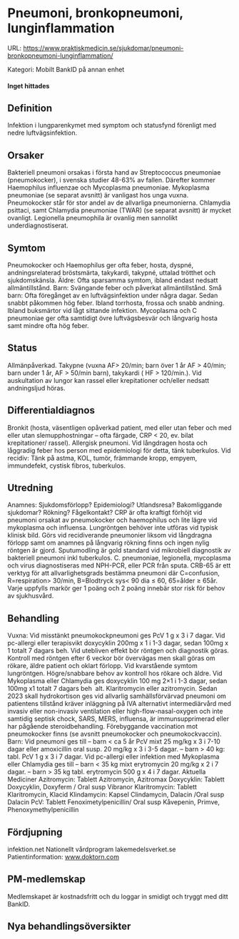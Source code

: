 # Pneumoni, bronkopneumoni, lunginflammation

URL: https://www.praktiskmedicin.se/sjukdomar/pneumoni-bronkopneumoni-lunginflammation/



Kategori: Mobilt BankID på annan enhet

#### Inget hittades

## Definition

Infektion i lungparenkymet med symptom och statusfynd förenligt med nedre luftvägsinfektion.

## Orsaker

Bakteriell pneumoni orsakas i första hand av Streptococcus pneumoniae (pneumokocker), i svenska studier 48-63% av fallen. Därefter kommer Haemophilus influenzae och Mycoplasma pneumoniae. Mykoplasma pneumoniae (se separat avsnitt) är vanligast hos unga vuxna. Pneumokocker står för stor andel av de allvarliga pneumonierna. Chlamydia psittaci, samt Chlamydia pneumoniae (TWAR) (se separat avsnitt) är mycket ovanligt. Legionella pneumophila är ovanlig men sannolikt underdiagnostiserat.

## Symtom

Pneumokocker och Haemophilus ger ofta feber, hosta, dyspné, andningsrelaterad bröstsmärta, takykardi, takypné, uttalad trötthet och sjukdomskänsla.
Äldre: Ofta sparsamma symtom, ibland endast nedsatt allmäntillstånd.
Barn: Svängande feber och påverkat allmäntillstånd.
Små barn: Ofta föregånget av en luftvägsinfektion under några dagar. Sedan snabbt påkommen hög feber. Ibland torrhosta, frossa och snabb andning. Ibland buksmärtor vid lågt sittande infektion.
Mycoplasma och C pneumoniae ger ofta samtidigt övre luftvägsbesvär och långvarig hosta samt mindre ofta hög feber.

## Status

Allmänpåverkad. Takypne (vuxna AF> 20/min; barn över 1 år AF > 40/min; barn under 1 år, AF > 50/min barn), takykardi ( HF > 120/min.). Vid auskultation av lungor kan rassel eller krepitationer och/eller nedsatt andningsljud höras.

## Differentialdiagnos

Bronkit (hosta, väsentligen opåverkad patient, med eller utan feber och med eller utan slemupphostningar – ofta färgade, CRP < 20, ev. bilat krepitationer/ rassel).
Allergisk pneumoni.
Vid långdragen hosta och låggradig feber hos person med epidemiologi för detta, tänk tuberkulos.
Vid recidiv: Tänk på astma, KOL, tumör, främmande kropp, empyem, immundefekt, cystisk fibros, tuberkulos.

## Utredning

Anamnes: Sjukdomsförlopp? Epidemiologi? Utlandsresa? Bakomliggande sjukdomar? Rökning? Fågelkontakt?
CRP är ofta kraftigt förhöjt vid pneumoni orsakat av pneumokocker och haemophilus och lite lägre vid mykoplasma och influensa.
Lungröntgen behöver inte utföras vid typisk klinisk bild. Görs vid recidiverande pneumonier liksom vid långdragna förlopp samt om anamnes på långvarig rökning finns och ingen nylig röntgen är gjord.
Sputumodling är gold standard vid mikrobiell diagnostik av bakteriell pneumoni inkl tuberkulos. C. pneumoniae, legionella, mycoplasma och virus diagnostiseras med NPH-PCR, eller PCR från sputa.
CRB-65 är ett verktyg för att allvarlighetsgrads bestämma pneumoni där C=confusion, R=respiration> 30/min, B=Blodtryck sys< 90 dia ≤ 60, 65=ålder ≥ 65år. Varje uppfylls markör ger 1 poäng och 2 poäng innebär stor risk för behov av sjukhusvård.

## Behandling

Vuxna: Vid misstänkt pneumokockpneumoni ges PcV 1 g x 3 i 7 dagar. Vid pc-allergi eller terapisvikt doxycyklin 200mg x 1 i 1-3 dagar, sedan 100mg x 1 totalt 7 dagars beh. Vid utebliven effekt bör röntgen och diagnostik göras. Kontroll med röntgen efter 6 veckor bör övervägas men skall göras om rökare, äldre patient och oklart förlopp. Vid kvarstående symtom lungröntgen. Högre/snabbare behov av kontroll hos rökare och äldre.
Vid Mykoplasma eller Chlamydia ges doxycyklin 100 mg 2×1 i 1-3 dagar, sedan 100mg x1 totalt 7 dagars beh  alt. Klaritromycin eller azitromycin.
Sedan 2023 skall hydrokortison ges vid allvarlig samhällsförvärvad pneumoni om patientens tillstånd kräver inläggning på IVA alternativt intermediärvård med invasiv eller non-invasiv ventilation eller high-flow-nasal-oxygen och inte samtidig septisk chock, SARS, MERS, influensa, är immunsupprimerad eller har pågående steroidbehandling.
Förebyggande vaccination mot pneumokocker finns (se avsnitt pneumokocker och pneumokockvaccin).
Barn: Vid pneumoni ges till
– barn < ca 5 år PcV mixt 25 mg/kg x 3 i 7-10 dagar eller amoxicillin oral susp. 20 mg/kg x 3 i 3-5 dagar. – barn > 40 kg: tabl. PcV 1 g x 3 i 7 dagar.
Vid pc-allergi eller infektion med Mykoplasma eller Chlamydia ges till
– barn < 35 kg mixt erytromycin 20 mg/kg x 2 i 7 dagar. – barn > 35 kg tabl. erytromycin 500 g x 4 i 7 dagar.
Aktuella Mediciner
Azitromycin: Tablett Azitromycin, Azitromax
Doxycyklin: Tablett Doxycyklin, Doxyferm / Oral susp Vibranor
Klaritromycin: Tablett Klaritromycin, Klacid
Klindamycin: Kapsel Clindamycin, Dalacin /Oral susp Dalacin
PcV: Tablett Fenoximetylpenicillin/ Oral susp Kåvepenin, Primve, Phenoxymethylpenicillin

## Fördjupning

infektion.net Nationellt vårdprogram
lakemedelsverket.se
Patientinformation: www.doktorn.com

## PM-medlemskap

Medlemskapet är kostnadsfritt och du loggar in smidigt och tryggt med ditt BankID.

## Nya behandlingsöversikter

